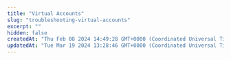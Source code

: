```yaml
---
title: "Virtual Accounts"
slug: "troubleshooting-virtual-accounts"
excerpt: ""
hidden: false
createdAt: "Thu Feb 08 2024 14:49:28 GMT+0000 (Coordinated Universal Time)"
updatedAt: "Tue Mar 19 2024 13:28:46 GMT+0000 (Coordinated Universal Time)"
---
```

